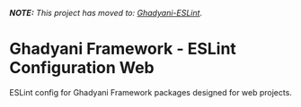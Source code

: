 _**NOTE:** This project has moved to: [Ghadyani-ESLint](https://github.com/Sawtaytoes/Ghadyani-ESLint)_.

# Ghadyani Framework - ESLint Configuration Web
ESLint config for Ghadyani Framework packages designed for web projects.
